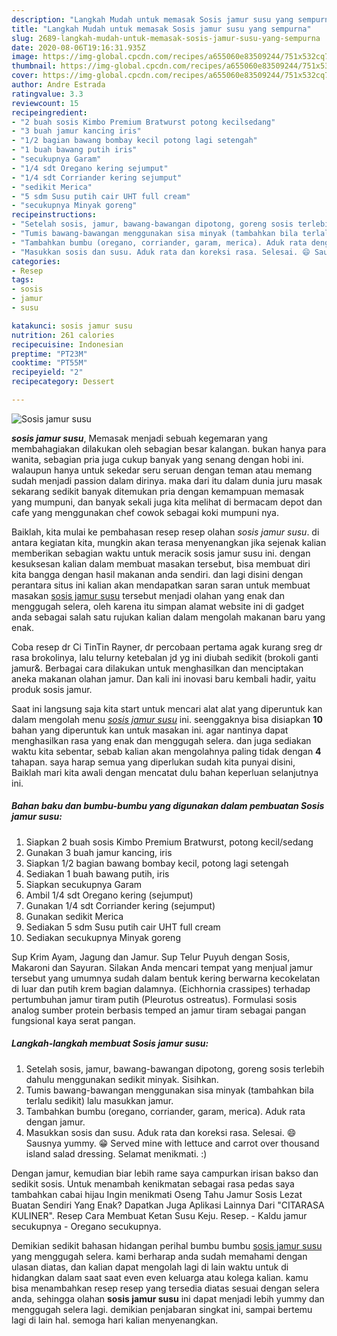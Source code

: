```yaml
---
description: "Langkah Mudah untuk memasak Sosis jamur susu yang sempurna"
title: "Langkah Mudah untuk memasak Sosis jamur susu yang sempurna"
slug: 2689-langkah-mudah-untuk-memasak-sosis-jamur-susu-yang-sempurna
date: 2020-08-06T19:16:31.935Z
image: https://img-global.cpcdn.com/recipes/a655060e83509244/751x532cq70/sosis-jamur-susu-foto-resep-utama.jpg
thumbnail: https://img-global.cpcdn.com/recipes/a655060e83509244/751x532cq70/sosis-jamur-susu-foto-resep-utama.jpg
cover: https://img-global.cpcdn.com/recipes/a655060e83509244/751x532cq70/sosis-jamur-susu-foto-resep-utama.jpg
author: Andre Estrada
ratingvalue: 3.3
reviewcount: 15
recipeingredient:
- "2 buah sosis Kimbo Premium Bratwurst potong kecilsedang"
- "3 buah jamur kancing iris"
- "1/2 bagian bawang bombay kecil potong lagi setengah"
- "1 buah bawang putih iris"
- "secukupnya Garam"
- "1/4 sdt Oregano kering sejumput"
- "1/4 sdt Corriander kering sejumput"
- "sedikit Merica"
- "5 sdm Susu putih cair UHT full cream"
- "secukupnya Minyak goreng"
recipeinstructions:
- "Setelah sosis, jamur, bawang-bawangan dipotong, goreng sosis terlebih dahulu menggunakan sedikit minyak. Sisihkan."
- "Tumis bawang-bawangan menggunakan sisa minyak (tambahkan bila terlalu sedikit) lalu masukkan jamur."
- "Tambahkan bumbu (oregano, corriander, garam, merica). Aduk rata dengan jamur."
- "Masukkan sosis dan susu. Aduk rata dan koreksi rasa. Selesai. 😄 Sausnya yummy. 😁 Served mine with lettuce and carrot over thousand island salad dressing. Selamat menikmati. :)"
categories:
- Resep
tags:
- sosis
- jamur
- susu

katakunci: sosis jamur susu 
nutrition: 261 calories
recipecuisine: Indonesian
preptime: "PT23M"
cooktime: "PT55M"
recipeyield: "2"
recipecategory: Dessert

---
```



![Sosis jamur susu](https://img-global.cpcdn.com/recipes/a655060e83509244/751x532cq70/sosis-jamur-susu-foto-resep-utama.jpg)

<b><i>sosis jamur susu</i></b>, Memasak menjadi sebuah kegemaran yang membahagiakan dilakukan oleh sebagian besar kalangan. bukan hanya para wanita, sebagian pria juga cukup banyak yang senang dengan hobi ini. walaupun hanya untuk sekedar seru seruan dengan teman atau memang sudah menjadi passion dalam dirinya. maka dari itu dalam dunia juru masak sekarang sedikit banyak ditemukan pria dengan kemampuan memasak yang mumpuni, dan banyak sekali juga kita melihat di bermacam depot dan cafe yang menggunakan chef cowok sebagai koki mumpuni nya.

Baiklah, kita mulai ke pembahasan resep resep olahan <i>sosis jamur susu</i>. di antara kegiatan kita, mungkin akan terasa menyenangkan jika sejenak kalian memberikan sebagian waktu untuk meracik sosis jamur susu ini. dengan kesuksesan kalian dalam membuat masakan tersebut, bisa membuat diri kita bangga dengan hasil makanan anda sendiri. dan lagi disini dengan perantara situs ini kalian akan mendapatkan saran saran untuk membuat masakan <u>sosis jamur susu</u> tersebut menjadi olahan yang enak dan menggugah selera, oleh karena itu simpan alamat website ini di gadget anda sebagai salah satu rujukan kalian dalam mengolah makanan baru yang enak.

Coba resep dr Ci TinTin Rayner, dr percobaan pertama agak kurang sreg dr rasa brokolinya, lalu telurny ketebalan jd yg ini diubah sedikit (brokoli ganti jamur&amp;. Berbagai cara dilakukan untuk menghasilkan dan menciptakan aneka makanan olahan jamur. Dan kali ini inovasi baru kembali hadir, yaitu produk sosis jamur.


Saat ini langsung saja kita start untuk mencari alat alat yang diperuntuk kan dalam mengolah menu <u><i>sosis jamur susu</i></u> ini. seenggaknya bisa disiapkan <b>10</b> bahan yang diperuntuk kan untuk masakan ini. agar nantinya dapat menghasilkan rasa yang enak dan menggugah selera. dan juga sediakan waktu kita sebentar, sebab kalian akan mengolahnya paling tidak dengan <b>4</b> tahapan. saya harap semua yang diperlukan sudah kita punyai disini, Baiklah mari kita awali dengan mencatat dulu bahan keperluan selanjutnya ini.

<!--inarticleads1-->

##### Bahan baku dan bumbu-bumbu yang digunakan dalam pembuatan Sosis jamur susu:

1. Siapkan 2 buah sosis Kimbo Premium Bratwurst, potong kecil/sedang
1. Gunakan 3 buah jamur kancing, iris
1. Siapkan 1/2 bagian bawang bombay kecil, potong lagi setengah
1. Sediakan 1 buah bawang putih, iris
1. Siapkan secukupnya Garam
1. Ambil 1/4 sdt Oregano kering (sejumput)
1. Gunakan 1/4 sdt Corriander kering (sejumput)
1. Gunakan sedikit Merica
1. Sediakan 5 sdm Susu putih cair UHT full cream
1. Sediakan secukupnya Minyak goreng


Sup Krim Ayam, Jagung dan Jamur. Sup Telur Puyuh dengan Sosis, Makaroni dan Sayuran. Silakan Anda mencari tempat yang menjual jamur tersebut yang umumnya sudah dalam bentuk kering berwarna kecokelatan di luar dan putih krem bagian dalamnya. (Eichhornia crassipes) terhadap pertumbuhan jamur tiram putih (Pleurotus ostreatus). Formulasi sosis analog sumber protein berbasis temped an jamur tiram sebagai pangan fungsional kaya serat pangan. 

<!--inarticleads2-->

##### Langkah-langkah membuat Sosis jamur susu:

1. Setelah sosis, jamur, bawang-bawangan dipotong, goreng sosis terlebih dahulu menggunakan sedikit minyak. Sisihkan.
1. Tumis bawang-bawangan menggunakan sisa minyak (tambahkan bila terlalu sedikit) lalu masukkan jamur.
1. Tambahkan bumbu (oregano, corriander, garam, merica). Aduk rata dengan jamur.
1. Masukkan sosis dan susu. Aduk rata dan koreksi rasa. Selesai. 😄 Sausnya yummy. 😁 Served mine with lettuce and carrot over thousand island salad dressing. Selamat menikmati. :)


Dengan jamur, kemudian biar lebih rame saya campurkan irisan bakso dan sedikit sosis. Untuk menambah kenikmatan sebagai rasa pedas saya tambahkan cabai hijau Ingin menikmati Oseng Tahu Jamur Sosis Lezat Buatan Sendiri Yang Enak? Dapatkan Juga Aplikasi Lainnya Dari &#34;CITARASA KULINER&#34;. Resep Cara Membuat Ketan Susu Keju. Resep. - Kaldu jamur secukupnya - Oregano secukupnya. 

Demikian sedikit bahasan hidangan perihal bumbu bumbu <u>sosis jamur susu</u> yang menggugah selera. kami berharap anda sudah memahami dengan ulasan diatas, dan kalian dapat mengolah lagi di lain waktu untuk di hidangkan dalam saat saat even even keluarga atau kolega kalian. kamu bisa menambahkan resep resep yang tersedia diatas sesuai dengan selera anda, sehingga olahan <b>sosis jamur susu</b> ini dapat menjadi lebih yummy dan menggugah selera lagi. demikian penjabaran singkat ini, sampai bertemu lagi di lain hal. semoga hari kalian menyenangkan.
